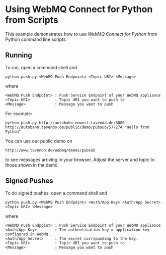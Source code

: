 Using WebMQ Connect for Python from Scripts
===========================================

This example demonstrates how to use *WebMQ Connect for Python* from
Python command line scripts.

Running
-------

To run, open a command shell and

    python push.py <WebMQ Push Endpoint> <Topic URI> <Message>

where

    <WebMQ Push Endpoint> : Push Service Endpoint of your WebMQ appliance
    <Topic URI>           : Topic URI you want to push to
    <Message>             : Message you want to push

For example:

    python push.py http://autobahn-euwest.tavendo.de:8080 http://autobahn.tavendo.de/public/demo/pubsub/577274 "Hello from Python"

You can use our public demo on

    http://www.tavendo.de/webmq/demos/pubsub

to see messages arriving in your browser. Adjust the server and topic to those shown in the demo.

Signed Pushes
-------------

To do signed pushes, open a command shell and

    python push.py <WebMQ Push Endpoint> <Auth/App Key> <Auth/App Secret> <Topic URI> <Message>

where

    <WebMQ Push Endpoint> : Push Service Endpoint of your WebMQ appliance
    <Auth/App Key>        : The authentication key = application key configured in WebMQ.
    <Auth/App Secret>     : The secret corrsponding to the key.
    <Topic URI>           : Topic URI you want to push to
    <Message>             : Message you want to push
